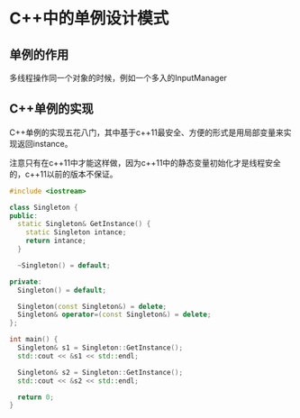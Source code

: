 # C++中的单例设计模式

## 单例的作用

多线程操作同一个对象的时候，例如一个多入的InputManager

## C++单例的实现

C++单例的实现五花八门，其中基于c++11最安全、方便的形式是用局部变量来实现返回instance。

注意只有在c++11中才能这样做，因为c++11中的静态变量初始化才是线程安全的，c++11以前的版本不保证。

```cpp
#include <iostream>

class Singleton {
public:
  static Singleton& GetInstance() {
    static Singleton intance;
    return intance;
  }

  ~Singleton() = default;

private:
  Singleton() = default;

  Singleton(const Singleton&) = delete;
  Singleton& operator=(const Singleton&) = delete;
};

int main() {
  Singleton& s1 = Singleton::GetInstance();
  std::cout << &s1 << std::endl;

  Singleton& s2 = Singleton::GetInstance();
  std::cout << &s2 << std::endl;

  return 0;
}
```